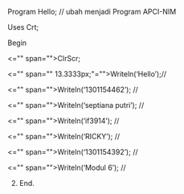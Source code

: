 Program Hello; // ubah menjadi Program APCI-NIM

Uses Crt;

Begin

<="" span="">ClrScr;

<="" span="" 13.3333px;"="">Writeln(‘Hello’);//

<="" span="">Writeln(‘1301154462’); //

<="" span="">Writeln(‘septiana putri’); //

<="" span="">Writeln(‘if3914’); //

<="" span="">Writeln(‘RICKY’); //

<="" span="">Writeln(‘1301154392’); //

<="" span="">Writeln(‘Modul 6’); //

2. End.
